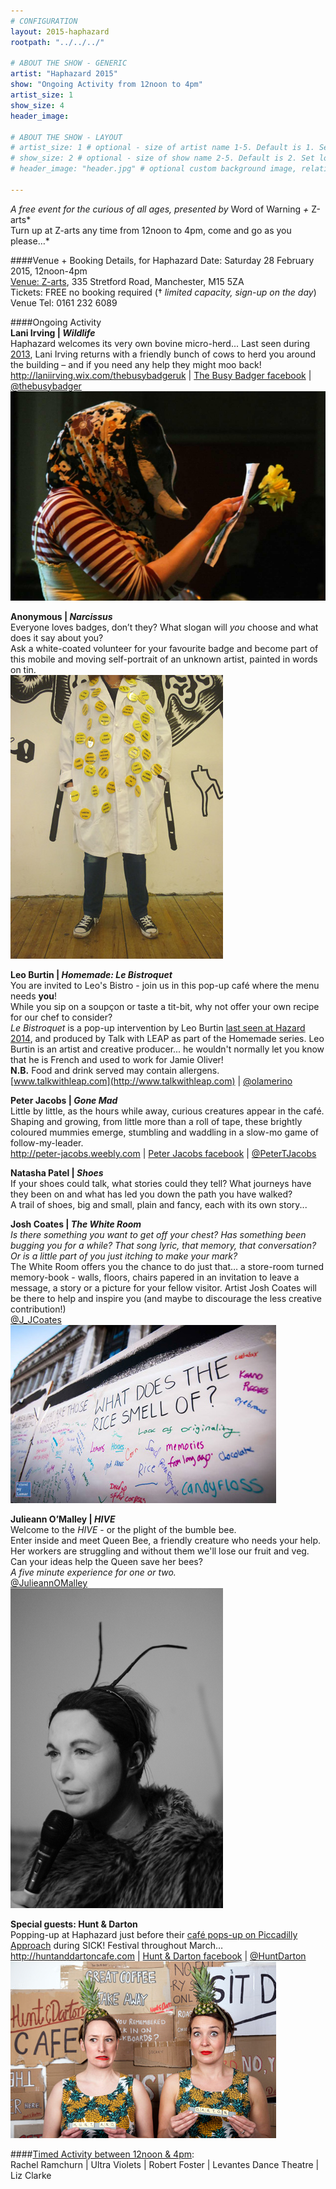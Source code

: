 ```yaml
---
# CONFIGURATION
layout: 2015-haphazard
rootpath: "../../../"

# ABOUT THE SHOW - GENERIC
artist: "Haphazard 2015"
show: "Ongoing Activity from 12noon to 4pm"
artist_size: 1
show_size: 4
header_image:

# ABOUT THE SHOW - LAYOUT
# artist_size: 1 # optional - size of artist name 1-5. Default is 1. Set longer names to lower values
# show_size: 2 # optional - size of show name 2-5. Default is 2. Set longer names to lower values
# header_image: "header.jpg" # optional custom background image, relative to current page

---
```

*A free event for the curious of all ages, presented by* Word of Warning *+* Z-arts*<br>Turn up at Z-arts any time from 12noon to 4pm, come and go as you please…*		

####Venue + Booking Details, for Haphazard
Date: Saturday 28 February 2015, 12noon-4pm    
[Venue: Z-arts](http://www.z-arts.org/about-us/getting-here), 335 Stretford Road, Manchester, M15 5ZA        
Tickets: FREE no booking required († *limited capacity, sign-up on the day*)        
Venue Tel: 0161 232 6089

####Ongoing Activity   
**Lani Irving | *Wildlife***        
Haphazard welcomes its very own bovine micro-herd... Last seen during [2013](/archive/2013-spring/haphazard), Lani Irving returns with a friendly bunch of cows to herd you around the building – and if you need any help they might moo back!        
<http://laniirving.wix.com/thebusybadgeruk> | [The Busy Badger facebook](http://www.facebook.com/thebusybadger) | [@thebusybadger](http://twitter.com/thebusybadger)          
![Wildlife - Haphazard 2013](lani.jpg)  
     
**Anonymous  | *Narcissus***       
Everyone loves badges, don’t they? What slogan will *you* choose and what does it say about you?    
Ask a white-coated volunteer for your favourite badge and become part of this mobile and moving self-portrait of an unknown artist, painted in words on tin.    
![Narcissus](Narcissus.jpg)      

**Leo Burtin | *Homemade: Le Bistroquet***      
You are invited to Leo's Bistro - join us in this pop-up café where the menu needs **you**!    
While you sip on a soupçon or taste a tit-bit, why not offer your own recipe for our chef to consider?    
 *Le Bistroquet* is a pop-up intervention by Leo Burtin [last seen at Hazard 2014](/archive/2014-hazard/ongoing),  and produced by Talk with LEAP as part of the Homemade series. Leo Burtin is an artist and creative producer... he wouldn't normally let you know that he is French and used to work for Jamie Oliver!         
**N.B.** Food and drink served may contain allergens.            
[www.talkwithleap.com](http://www.talkwithleap.com) | [@olamerino](http://twitter.com/olamerino)        
        
**Peter Jacobs | *Gone Mad***    
Little by little, as the hours while away, curious creatures appear in the café. Shaping and growing, from little more than a roll of tape, these brightly coloured mummies emerge, stumbling and waddling in a slow-mo game of follow-my-leader.     
<http://peter-jacobs.weebly.com> | [Peter Jacobs facebook](http://www.facebook.com/mrpeterjacobs) | [@PeterTJacobs](http://twitter.com/PeterTJacobs)        

**Natasha Patel | *Shoes***   
If your shoes could talk, what stories could they tell?  What journeys have they been on and what has led you down the path you have walked?   
A trail of shoes, big and small, plain and fancy, each with its own story...    

**Josh Coates | *The White Room***       
*Is there something you want to get off your chest? Has something been bugging you for a while? That song lyric, that memory, that conversation?  Or is a little part of you just itching to make your mark?*   
The White Room offers you the chance to do just that… a store-room turned memory-book - walls, floors, chairs papered in an invitation to leave a message, a story or a picture for your fellow visitor.  Artist Josh Coates will be there to help and inspire you (and maybe to discourage the less creative contribution!)    
[@J_JCoates](http://twitter.com/J_JCoates)    
![The White Room](josh.jpg)    
        
**Julieann O’Malley | *HIVE***          
Welcome to the *HIVE* - or the plight of the bumble bee.     
Enter inside and meet Queen Bee, a friendly creature who needs your help.    
Her workers are struggling and without them we'll lose our fruit and veg.    
Can your ideas help the Queen save her bees?     
*A five minute experience for one or two.*    
[@JulieannOMalley](http://twitter.com/JulieannOMalley)      
![Queen Bee](bee.jpg)    

**Special guests: Hunt & Darton**       
Popping-up at Haphazard just before their [café pops-up on Piccadilly Approach](/current/2015-spring/h&d) during SICK! Festival throughout March…          
<http://huntanddartoncafe.com> | [Hunt & Darton facebook](http://www.facebook.com/hunt.darton) | [@HuntDarton](http://twitter.com/HuntDarton)      
![Hunt + Darton Cafe](HD.jpg)  
               
####[Timed Activity between 12noon & 4pm](/current/2015-haphazard/timed):		
Rachel Ramchurn | Ultra Violets | Robert Foster | Levantes Dance Theatre | Liz Clarke    

